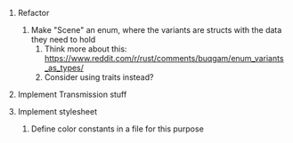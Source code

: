 1. Refactor
   1. Make "Scene" an enum, where the variants are structs with the data they need to hold 
      1. Think more about this: https://www.reddit.com/r/rust/comments/buqgam/enum_variants_as_types/
      2. Consider using traits instead?

2. Implement Transmission stuff

3. Implement stylesheet
   1. Define color constants in a file for this purpose

